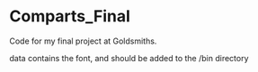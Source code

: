 # Comparts_Final
Code for my final project at Goldsmiths.

data contains the font, and should be added to the /bin directory

